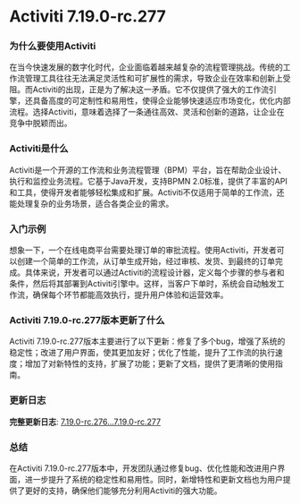 # Activiti 7.19.0-rc.277
### 为什么要使用Activiti

在当今快速发展的数字化时代，企业面临着越来越复杂的流程管理挑战。传统的工作流管理工具往往无法满足灵活性和可扩展性的需求，导致企业在效率和创新上受阻。而Activiti的出现，正是为了解决这一矛盾。它不仅提供了强大的工作流引擎，还具备高度的可定制性和易用性，使得企业能够快速适应市场变化，优化内部流程。选择Activiti，意味着选择了一条通往高效、灵活和创新的道路，让企业在竞争中脱颖而出。

### Activiti是什么

Activiti是一个开源的工作流和业务流程管理（BPM）平台，旨在帮助企业设计、执行和监控业务流程。它基于Java开发，支持BPMN 2.0标准，提供了丰富的API和工具，使得开发者能够轻松集成和扩展。Activiti不仅适用于简单的工作流，还能处理复杂的业务场景，适合各类企业的需求。

### 入门示例

想象一下，一个在线电商平台需要处理订单的审批流程。使用Activiti，开发者可以创建一个简单的工作流，从订单生成开始，经过审核、发货、到最终的订单完成。具体来说，开发者可以通过Activiti的流程设计器，定义每个步骤的参与者和条件，然后将其部署到Activiti引擎中。这样，当客户下单时，系统会自动触发工作流，确保每个环节都能高效执行，提升用户体验和运营效率。

### Activiti 7.19.0-rc.277版本更新了什么

Activiti 7.19.0-rc.277版本主要进行了以下更新：修复了多个bug，增强了系统的稳定性；改进了用户界面，使其更加友好；优化了性能，提升了工作流的执行速度；增加了对新特性的支持，扩展了功能；更新了文档，提供了更清晰的使用指南。

### 更新日志

**完整更新日志**: [7.19.0-rc.276...7.19.0-rc.277](https://github.com/Activiti/Activiti/compare/7.19.0-rc.276...7.19.0-rc.277)

### 总结

在Activiti 7.19.0-rc.277版本中，开发团队通过修复bug、优化性能和改进用户界面，进一步提升了系统的稳定性和易用性。同时，新增特性和更新文档也为用户提供了更好的支持，确保他们能够充分利用Activiti的强大功能。